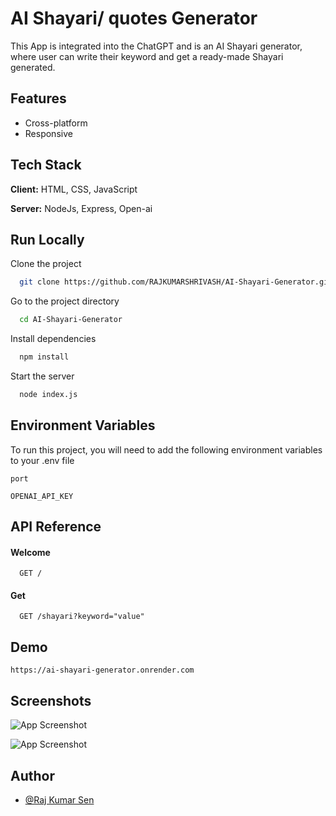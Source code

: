 
# AI Shayari/ quotes Generator

This App is integrated into the ChatGPT and is an AI Shayari generator, where user can write their keyword and get a ready-made Shayari generated.

## Features

- Cross-platform
- Responsive

## Tech Stack

**Client:** HTML, CSS, JavaScript

**Server:** NodeJs, Express, Open-ai



## Run Locally

Clone the project

```bash
  git clone https://github.com/RAJKUMARSHRIVASH/AI-Shayari-Generator.git
```

Go to the project directory

```bash
  cd AI-Shayari-Generator
```

Install dependencies

```bash
  npm install
```

Start the server

```bash
  node index.js
```


## Environment Variables

To run this project, you will need to add the following environment variables to your .env file

`port`

`OPENAI_API_KEY`

## API Reference

#### Welcome 

```http
  GET /
```

#### Get 

```http
  GET /shayari?keyword="value"
```

## Demo
```
https://ai-shayari-generator.onrender.com
```
## Screenshots

![App Screenshot](https://i.imgur.com/u8dHVPC.png)

![App Screenshot](https://i.imgur.com/Jc5xHNw.png)

## Author

- [@Raj Kumar Sen](https://github.com/RAJKUMARSHRIVASH)

